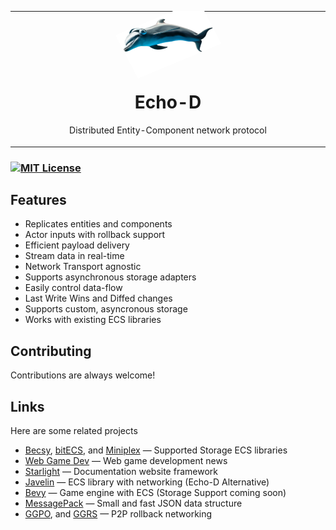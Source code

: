 <table align="center" border="0"><tr><td align="center" width="9999">
<img alt="Dolphin" src="https://github.com/rolandpoulter/echo-d/blob/main/docs/public/dolphin/echo-d-dolphin.png?raw=true" width="30%" style="transform: scaleX(-1) scaleY(0.9) rotate(25deg);" />

# Echo-D

Distributed Entity-Component network protocol
</td></tr></table>

### [![MIT License](https://img.shields.io/badge/License-MIT-green.svg)](https://choosealicense.com/licenses/mit/)

## Features

- Replicates entities and components
- Actor inputs with rollback support
- Efficient payload delivery
- Stream data in real-time
- Network Transport agnostic
- Supports asynchronous storage adapters
- Easily control data-flow
- Last Write Wins and Diffed changes
- Supports custom, asyncronous storage
- Works with existing ECS libraries

## Contributing

Contributions are always welcome!

## Links

Here are some related projects

* [Becsy](https://github.com/LastOliveGames/becsy),
[bitECS](https://github.com/NateTheGreatt/bitECS),
and [Miniplex](https://github.com/hmans/miniplex) — Supported Storage ECS libraries
* [Web Game Dev](https://www.webgamedev.com/) — Web game development news
* [Starlight](https://starlight.astro.build/) — Documentation website framework
* [Javelin](https://github.com/3mcd/javelin) — ECS library with networking (Echo-D Alternative)
* [Bevy](https://bevyengine.org/) — Game engine with ECS (Storage Support coming soon)
* [MessagePack](https://msgpack.org/) — Small and fast JSON data structure
* [GGPO](https://www.ggpo.net/),
and [GGRS](https://github.com/gschup/ggrs) — P2P rollback networking
